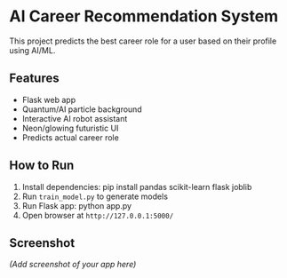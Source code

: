 # AI Career Recommendation System

This project predicts the best career role for a user based on their profile using AI/ML.

## Features
- Flask web app
- Quantum/AI particle background
- Interactive AI robot assistant
- Neon/glowing futuristic UI
- Predicts actual career role

## How to Run
1. Install dependencies:
pip install pandas scikit-learn flask joblib
2. Run `train_model.py` to generate models  
3. Run Flask app:
python app.py
4. Open browser at `http://127.0.0.1:5000/`  

## Screenshot
*(Add screenshot of your app here)*
